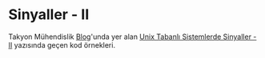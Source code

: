 # Sinyaller - II
 Takyon Mühendislik [Blog](http://takyon.com.tr/blog)'unda yer alan [Unix Tabanlı Sistemlerde Sinyaller - II](http://takyon.com.tr/blog/unix-tabanli-sistemlerde-sinyaller-ii) yazısında geçen kod örnekleri.
